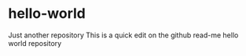 # hello-world
Just another repository
This is a quick edit on the github read-me hello world repository

